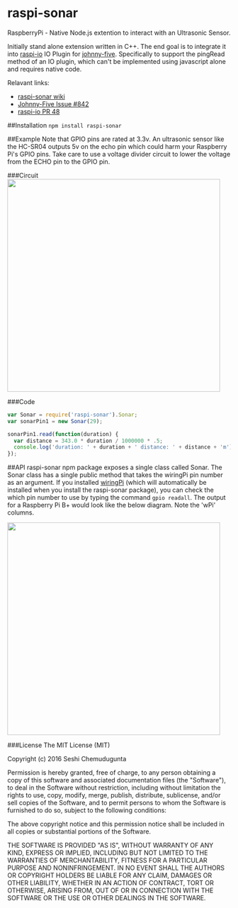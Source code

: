 # raspi-sonar
RaspberryPi - Native Node.js extention to interact with an Ultrasonic Sensor.

Initially stand alone extension written in C++. The end goal is to integrate it into [raspi-io](https://github.com/sesh-kebab/raspi-sonar/new/master?readme=1) IO Plugin for [johnny-five](https://github.com/rwaldron/johnny-five). Specifically to support the pingRead method of an IO plugin, which can't be implemented using javascript alone and requires native code.

Relavant links: 
* [raspi-sonar wiki](https://github.com/sesh-kebab/raspi-sonar/wiki)
* [Johnny-Five Issue #842](https://github.com/rwaldron/johnny-five/issues/842)
* [raspi-io PR 48](https://github.com/nebrius/raspi-io/pull/48)

##Installation
`npm install raspi-sonar`

##Example
Note that GPIO pins are rated at 3.3v. An ultrasonic sensor like the HC-SR04 outputs 5v on the echo pin which could harm your Raspberry Pi's GPIO pins. Take care to use a voltage divider circuit to lower the voltage from the ECHO pin to the GPIO pin.

###Circuit
<img src="https://github.com/sesh-kebab/raspi-sonar/blob/master/docs/sonar-circuit.png" width="480" />

###Code
```javascript
var Sonar = require('raspi-sonar').Sonar;
var sonarPin1 = new Sonar(29);

sonarPin1.read(function(duration) {
  var distance = 343.0 * duration / 1000000 * .5;
  console.log('duration: ' + duration + ' distance: ' + distance + 'm');
});
```

##API
raspi-sonar npm package exposes a single class called Sonar. The Sonar class has a single public method that takes the wiringPi pin number as an argument. If you installed [wiringPi](http://wiringpi.com) (which will automatically be installed when you install the raspi-sonar package), you can check the which pin number to use by typing the command `gpio readall`. The output for a Raspberry Pi B+ would look like the below diagram. Note the 'wPi' columns.

<img src="https://github.com/sesh-kebab/raspi-sonar/blob/master/docs/gpio-readall.png" width="480" />


###License
The MIT License (MIT)

Copyright (c) 2016 Seshi Chemudugunta

Permission is hereby granted, free of charge, to any person obtaining a copy of this software and associated documentation files (the "Software"), to deal in the Software without restriction, including without limitation the rights to use, copy, modify, merge, publish, distribute, sublicense, and/or sell copies of the Software, and to permit persons to whom the Software is furnished to do so, subject to the following conditions:

The above copyright notice and this permission notice shall be included in all copies or substantial portions of the Software.

THE SOFTWARE IS PROVIDED "AS IS", WITHOUT WARRANTY OF ANY KIND, EXPRESS OR IMPLIED, INCLUDING BUT NOT LIMITED TO THE WARRANTIES OF MERCHANTABILITY, FITNESS FOR A PARTICULAR PURPOSE AND NONINFRINGEMENT. IN NO EVENT SHALL THE AUTHORS OR COPYRIGHT HOLDERS BE LIABLE FOR ANY CLAIM, DAMAGES OR OTHER LIABILITY, WHETHER IN AN ACTION OF CONTRACT, TORT OR OTHERWISE, ARISING FROM, OUT OF OR IN CONNECTION WITH THE SOFTWARE OR THE USE OR OTHER DEALINGS IN THE SOFTWARE.

